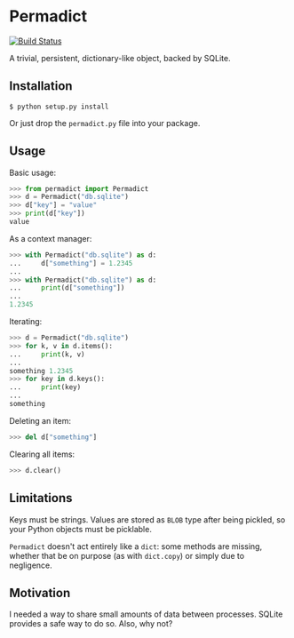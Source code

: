 # Permadict

[![Build Status](https://travis-ci.org/mivade/permadict.svg?branch=master)](https://travis-ci.org/mivade/permadict)

A trivial, persistent, dictionary-like object, backed by SQLite.

## Installation

```
$ python setup.py install
```

Or just drop the `permadict.py` file into your package.

## Usage

Basic usage:

```python
>>> from permadict import Permadict
>>> d = Permadict("db.sqlite")
>>> d["key"] = "value"
>>> print(d["key"])
value
```

As a context manager:

```python
>>> with Permadict("db.sqlite") as d:
...     d["something"] = 1.2345
...
>>> with Permadict("db.sqlite") as d:
...     print(d["something"])
...
1.2345
```

Iterating:

```python
>>> d = Permadict("db.sqlite")
>>> for k, v in d.items():
...     print(k, v)
...
something 1.2345
>>> for key in d.keys():
...     print(key)
...
something
```

Deleting an item:

```python
>>> del d["something"]
```

Clearing all items:

```python
>>> d.clear()
```

## Limitations

Keys must be strings. Values are stored as `BLOB` type after being pickled, so
your Python objects must be picklable.

`Permadict` doesn't act entirely like a `dict`: some methods are missing,
whether that be on purpose (as with `dict.copy`) or simply due to negligence.

## Motivation

I needed a way to share small amounts of data between processes. SQLite provides
a safe way to do so. Also, why not?
